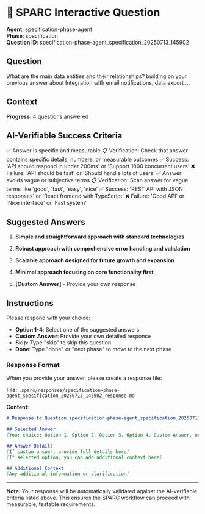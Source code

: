 # 🤖 SPARC Interactive Question

**Agent**: specification-phase-agent  
**Phase**: specification  
**Question ID**: specification-phase-agent_specification_20250713_145902

## Question
What are the main data entities and their relationships? building on your previous answer about Integration with email notifications, data export ...

## Context
**Progress**: 4 questions answered

## AI-Verifiable Success Criteria
✅ Answer is specific and measurable
   📋 Verification: Check that answer contains specific details, numbers, or measurable outcomes
   ✅ Success: 'API should respond in under 200ms' or 'Support 1000 concurrent users'
   ❌ Failure: 'API should be fast' or 'Should handle lots of users'
✅ Answer avoids vague or subjective terms
   📋 Verification: Scan answer for vague terms like 'good', 'fast', 'easy', 'nice'
   ✅ Success: 'REST API with JSON responses' or 'React frontend with TypeScript'
   ❌ Failure: 'Good API' or 'Nice interface' or 'Fast system'

## Suggested Answers
1. **Simple and straightforward approach with standard technologies**
2. **Robust approach with comprehensive error handling and validation**
3. **Scalable approach designed for future growth and expansion**
4. **Minimal approach focusing on core functionality first**

5. **[Custom Answer]** - Provide your own response

## Instructions
Please respond with your choice:

- **Option 1-4**: Select one of the suggested answers
- **Custom Answer**: Provide your own detailed response
- **Skip**: Type "skip" to skip this question
- **Done**: Type "done" or "next phase" to move to the next phase

### Response Format
When you provide your answer, please create a response file:

**File**: `.sparc/responses/specification-phase-agent_specification_20250713_145902_response.md`

**Content**:
```markdown
# Response to Question specification-phase-agent_specification_20250713_145902

## Selected Answer
[Your choice: Option 1, Option 2, Option 3, Option 4, Custom Answer, or Skip]

## Answer Details
[If custom answer, provide full details here]
[If selected option, you can add additional context here]

## Additional Context
[Any additional information or clarification]
```



---

**Note**: Your response will be automatically validated against the AI-verifiable criteria listed above. This ensures the SPARC workflow can proceed with measurable, testable requirements.
